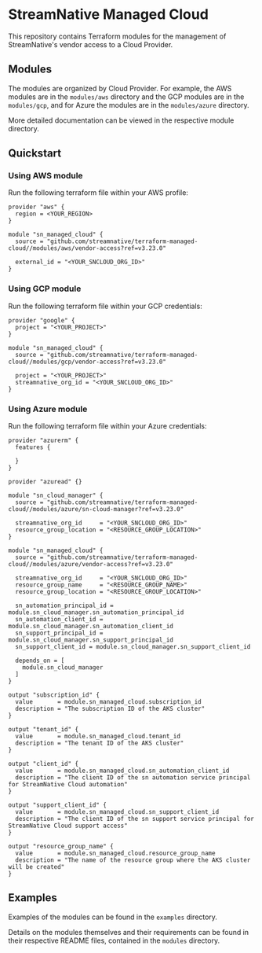 <!--
  ~ Copyright 2023 StreamNative, Inc.
  ~
  ~ Licensed under the Apache License, Version 2.0 (the "License");
  ~ you may not use this file except in compliance with the License.
  ~ You may obtain a copy of the License at
  ~
  ~     http://www.apache.org/licenses/LICENSE-2.0
  ~
  ~ Unless required by applicable law or agreed to in writing, software
  ~ distributed under the License is distributed on an "AS IS" BASIS,
  ~ WITHOUT WARRANTIES OR CONDITIONS OF ANY KIND, either express or implied.
  ~ See the License for the specific language governing permissions and
  ~ limitations under the License.
-->

# StreamNative Managed Cloud
This repository contains Terraform modules for the management of StreamNative's vendor access to a Cloud Provider.

## Modules
The modules are organized by Cloud Provider. For example, the AWS modules are in the `modules/aws` directory and the GCP modules are in the `modules/gcp`, and for Azure the modules are in the `modules/azure` directory.

More detailed documentation can be viewed in the respective module directory.

## Quickstart

### Using AWS module

Run the following terraform file within your AWS profile:

<!-- x-release-please-start-version -->
```hcl
provider "aws" {
  region = <YOUR_REGION>
}

module "sn_managed_cloud" {
  source = "github.com/streamnative/terraform-managed-cloud//modules/aws/vendor-access?ref=v3.23.0"

  external_id = "<YOUR_SNCLOUD_ORG_ID>"
}
```
<!-- x-release-please-end -->

### Using GCP module

Run the following terraform file within your GCP credentials:

<!-- x-release-please-start-version -->
```hcl
provider "google" {
  project = "<YOUR_PROJECT>"
}

module "sn_managed_cloud" {
  source = "github.com/streamnative/terraform-managed-cloud//modules/gcp/vendor-access?ref=v3.23.0"

  project = "<YOUR_PROJECT>"
  streamnative_org_id = "<YOUR_SNCLOUD_ORG_ID>"
}
```
<!-- x-release-please-end -->

### Using Azure module

Run the following terraform file within your Azure credentials:

<!-- x-release-please-start-version -->
```hcl
provider "azurerm" {
  features {

  }
}

provider "azuread" {}

module "sn_cloud_manager" {
  source = "github.com/streamnative/terraform-managed-cloud//modules/azure/sn-cloud-manager?ref=v3.23.0"

  streamnative_org_id     = "<YOUR_SNCLOUD_ORG_ID>"
  resource_group_location = "<RESOURCE_GROUP_LOCATION>"
}

module "sn_managed_cloud" {
  source = "github.com/streamnative/terraform-managed-cloud//modules/azure/vendor-access?ref=v3.23.0"

  streamnative_org_id     = "<YOUR_SNCLOUD_ORG_ID>"
  resource_group_name     = "<RESOURCE_GROUP_NAME>"
  resource_group_location = "<RESOURCE_GROUP_LOCATION>"

  sn_automation_principal_id = module.sn_cloud_manager.sn_automation_principal_id
  sn_automation_client_id = module.sn_cloud_manager.sn_automation_client_id
  sn_support_principal_id = module.sn_cloud_manager.sn_support_principal_id
  sn_support_client_id = module.sn_cloud_manager.sn_support_client_id

  depends_on = [
    module.sn_cloud_manager
  ]
}

output "subscription_id" {
  value       = module.sn_managed_cloud.subscription_id
  description = "The subscription ID of the AKS cluster"
}

output "tenant_id" {
  value       = module.sn_managed_cloud.tenant_id
  description = "The tenant ID of the AKS cluster"
}

output "client_id" {
  value       = module.sn_managed_cloud.sn_automation_client_id
  description = "The client ID of the sn automation service principal for StreamNative Cloud automation"
}

output "support_client_id" {
  value       = module.sn_managed_cloud.sn_support_client_id
  description = "The client ID of the sn support service principal for StreamNative Cloud support access"
}

output "resource_group_name" {
  value       = module.sn_managed_cloud.resource_group_name
  description = "The name of the resource group where the AKS cluster will be created"
}
```
<!-- x-release-please-end -->

## Examples
Examples of the modules can be found in the `examples` directory.

Details on the modules themselves and their requirements can be found in their respective README files, contained in the `modules` directory.
